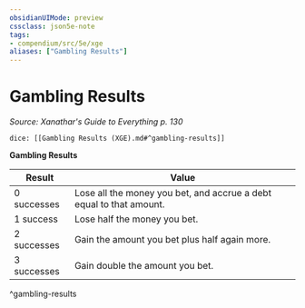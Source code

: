 ```yaml
---
obsidianUIMode: preview
cssclass: json5e-note
tags:
- compendium/src/5e/xge
aliases: ["Gambling Results"]
---
```

# Gambling Results
*Source: Xanathar's Guide to Everything p. 130* 

`dice: [[Gambling Results (XGE).md#^gambling-results]]`

**Gambling Results**

| Result | Value |
|--------|-------|
| 0 successes | Lose all the money you bet, and accrue a debt equal to that amount. |
| 1 success | Lose half the money you bet. |
| 2 successes | Gain the amount you bet plus half again more. |
| 3 successes | Gain double the amount you bet. |
^gambling-results